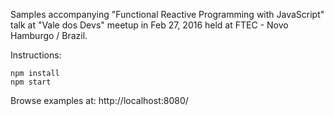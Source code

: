 Samples accompanying "Functional Reactive Programming with 
JavaScript" talk at "Vale dos Devs" meetup in Feb 27, 2016 
held at FTEC - Novo Hamburgo / Brazil.

Instructions:

```
npm install
npm start
```

Browse examples at: http://localhost:8080/